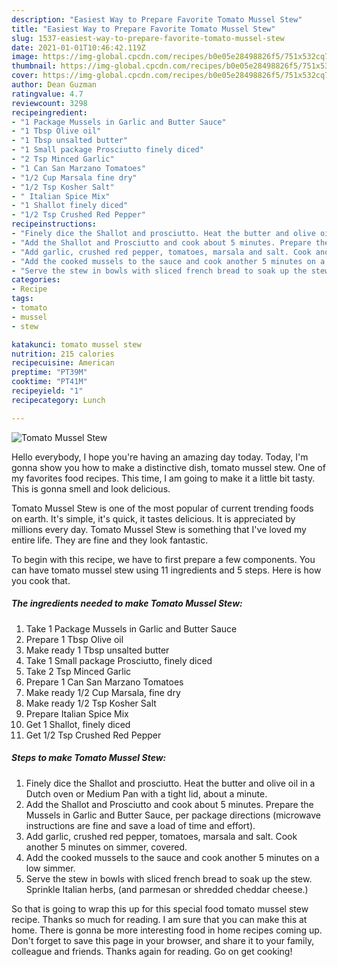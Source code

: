 ```yaml
---
description: "Easiest Way to Prepare Favorite Tomato Mussel Stew"
title: "Easiest Way to Prepare Favorite Tomato Mussel Stew"
slug: 1537-easiest-way-to-prepare-favorite-tomato-mussel-stew
date: 2021-01-01T10:46:42.119Z
image: https://img-global.cpcdn.com/recipes/b0e05e28498826f5/751x532cq70/tomato-mussel-stew-recipe-main-photo.jpg
thumbnail: https://img-global.cpcdn.com/recipes/b0e05e28498826f5/751x532cq70/tomato-mussel-stew-recipe-main-photo.jpg
cover: https://img-global.cpcdn.com/recipes/b0e05e28498826f5/751x532cq70/tomato-mussel-stew-recipe-main-photo.jpg
author: Dean Guzman
ratingvalue: 4.7
reviewcount: 3298
recipeingredient:
- "1 Package Mussels in Garlic and Butter Sauce"
- "1 Tbsp Olive oil"
- "1 Tbsp unsalted butter"
- "1 Small package Prosciutto finely diced"
- "2 Tsp Minced Garlic"
- "1 Can San Marzano Tomatoes"
- "1/2 Cup Marsala fine dry"
- "1/2 Tsp Kosher Salt"
- " Italian Spice Mix"
- "1 Shallot finely diced"
- "1/2 Tsp Crushed Red Pepper"
recipeinstructions:
- "Finely dice the Shallot and prosciutto. Heat the butter and olive oil in a Dutch oven or Medium Pan with a tight lid, about a minute."
- "Add the Shallot and Prosciutto and cook about 5 minutes. Prepare the Mussels in Garlic and Butter Sauce, per package directions (microwave instructions are fine and save a load of time and effort)."
- "Add garlic, crushed red pepper, tomatoes, marsala and salt. Cook another 5 minutes on simmer, covered."
- "Add the cooked mussels to the sauce and cook another 5 minutes on a low simmer."
- "Serve the stew in bowls with sliced french bread to soak up the stew. Sprinkle Italian herbs, (and parmesan or shredded cheddar cheese.)"
categories:
- Recipe
tags:
- tomato
- mussel
- stew

katakunci: tomato mussel stew 
nutrition: 215 calories
recipecuisine: American
preptime: "PT39M"
cooktime: "PT41M"
recipeyield: "1"
recipecategory: Lunch

---
```



![Tomato Mussel Stew](https://img-global.cpcdn.com/recipes/b0e05e28498826f5/751x532cq70/tomato-mussel-stew-recipe-main-photo.jpg)

Hello everybody, I hope you're having an amazing day today. Today, I'm gonna show you how to make a distinctive dish, tomato mussel stew. One of my favorites food recipes. This time, I am going to make it a little bit tasty. This is gonna smell and look delicious.



Tomato Mussel Stew is one of the most popular of current trending foods on earth. It's simple, it's quick, it tastes delicious. It is appreciated by millions every day. Tomato Mussel Stew is something that I've loved my entire life. They are fine and they look fantastic.


To begin with this recipe, we have to first prepare a few components. You can have tomato mussel stew using 11 ingredients and 5 steps. Here is how you cook that.

<!--inarticleads1-->

##### The ingredients needed to make Tomato Mussel Stew:

1. Take 1 Package Mussels in Garlic and Butter Sauce
1. Prepare 1 Tbsp Olive oil
1. Make ready 1 Tbsp unsalted butter
1. Take 1 Small package Prosciutto, finely diced
1. Take 2 Tsp Minced Garlic
1. Prepare 1 Can San Marzano Tomatoes
1. Make ready 1/2 Cup Marsala, fine dry
1. Make ready 1/2 Tsp Kosher Salt
1. Prepare  Italian Spice Mix
1. Get 1 Shallot, finely diced
1. Get 1/2 Tsp Crushed Red Pepper




<!--inarticleads2-->

##### Steps to make Tomato Mussel Stew:

1. Finely dice the Shallot and prosciutto. Heat the butter and olive oil in a Dutch oven or Medium Pan with a tight lid, about a minute.
1. Add the Shallot and Prosciutto and cook about 5 minutes. Prepare the Mussels in Garlic and Butter Sauce, per package directions (microwave instructions are fine and save a load of time and effort).
1. Add garlic, crushed red pepper, tomatoes, marsala and salt. Cook another 5 minutes on simmer, covered.
1. Add the cooked mussels to the sauce and cook another 5 minutes on a low simmer.
1. Serve the stew in bowls with sliced french bread to soak up the stew. Sprinkle Italian herbs, (and parmesan or shredded cheddar cheese.)




So that is going to wrap this up for this special food tomato mussel stew recipe. Thanks so much for reading. I am sure that you can make this at home. There is gonna be more interesting food in home recipes coming up. Don't forget to save this page in your browser, and share it to your family, colleague and friends. Thanks again for reading. Go on get cooking!
